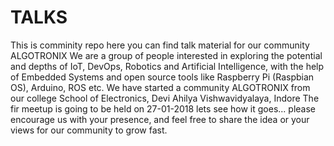# TALKS
This is comminity repo here you can find talk material for our community ALGOTRONIX We are a group of people interested in exploring the potential and depths of IoT, DevOps, Robotics and Artificial Intelligence, with the help of Embedded Systems and open source tools like Raspberry Pi (Raspbian OS), Arduino, ROS etc. We have started a community ALGOTRONIX from our college School of Electronics, Devi Ahilya Vishwavidyalaya, Indore The fir meetup is going to be held on 27-01-2018 lets see how it goes... please encourage us with your presence, and feel free to share the idea or your views for our community to grow fast.

